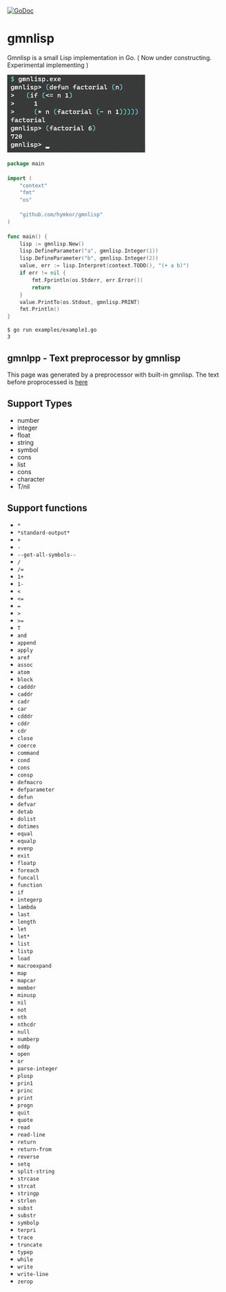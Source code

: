 [![GoDoc](https://godoc.org/github.com/hymkor/gmnlisp?status.svg)](https://godoc.org/github.com/hymkor/gmnlisp)

gmnlisp
=======

Gmnlisp is a small Lisp implementation in Go.
( Now under constructing. Experimental implementing )

![Example image](factorial.png)

```go
package main

import (
    "context"
    "fmt"
    "os"

    "github.com/hymkor/gmnlisp"
)

func main() {
    lisp := gmnlisp.New()
    lisp.DefineParameter("a", gmnlisp.Integer(1))
    lisp.DefineParameter("b", gmnlisp.Integer(2))
    value, err := lisp.Interpret(context.TODO(), "(+ a b)")
    if err != nil {
        fmt.Fprintln(os.Stderr, err.Error())
        return
    }
    value.PrintTo(os.Stdout, gmnlisp.PRINT)
    fmt.Println()
}
```

```
$ go run examples/example1.go
3
```

gmnlpp - Text preprocessor by gmnlisp
-------------------------------------

This page was generated by a preprocessor with built-in gmnlisp.
The text before proprocessed is [here](https://raw.githubusercontent.com/hymkor/gmnlisp/master/_README.md)

Support Types
-------------

- number
- integer
- float
- string
- symbol
- cons
- list
- cons
- character
- T/nil

Support functions
-----------------

- `*`
- `*standard-output*`
- `+`
- `-`
- `--get-all-symbols--`
- `/`
- `/=`
- `1+`
- `1-`
- `<`
- `<=`
- `=`
- `>`
- `>=`
- `T`
- `and`
- `append`
- `apply`
- `aref`
- `assoc`
- `atom`
- `block`
- `cadddr`
- `caddr`
- `cadr`
- `car`
- `cdddr`
- `cddr`
- `cdr`
- `close`
- `coerce`
- `command`
- `cond`
- `cons`
- `consp`
- `defmacro`
- `defparameter`
- `defun`
- `defvar`
- `detab`
- `dolist`
- `dotimes`
- `equal`
- `equalp`
- `evenp`
- `exit`
- `floatp`
- `foreach`
- `funcall`
- `function`
- `if`
- `integerp`
- `lambda`
- `last`
- `length`
- `let`
- `let*`
- `list`
- `listp`
- `load`
- `macroexpand`
- `map`
- `mapcar`
- `member`
- `minusp`
- `nil`
- `not`
- `nth`
- `nthcdr`
- `null`
- `numberp`
- `oddp`
- `open`
- `or`
- `parse-integer`
- `plusp`
- `prin1`
- `princ`
- `print`
- `progn`
- `quit`
- `quote`
- `read`
- `read-line`
- `return`
- `return-from`
- `reverse`
- `setq`
- `split-string`
- `strcase`
- `strcat`
- `stringp`
- `strlen`
- `subst`
- `substr`
- `symbolp`
- `terpri`
- `trace`
- `truncate`
- `typep`
- `while`
- `write`
- `write-line`
- `zerop`
